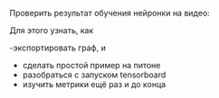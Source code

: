 
Проверить результат обучения нейронки на видео:

Для этого узнать, как 

-экспортировать граф, и 
- сделать простой пример на питоне
- разобраться с запуском tensorboard
- изучить метрики ещё раз и до конца